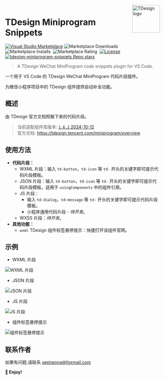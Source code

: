 <img align="right" width="90px" src="https://free2.yunpng.top/2024/10/17/6710e29ecc275.png" alt="TDesign logo" />

# TDesign Miniprogram Snippets

[![Visual Studio Marketplace](https://img.shields.io/visual-studio-marketplace/v/septwong.tdesign-miniprogram-snippets?color=brightgreen&label=Visual%20Studio%20Marketplace)](https://marketplace.visualstudio.com/items?itemName=septwong.tdesign-miniprogram-snippets)
![Marketplace Downloads](https://img.shields.io/visual-studio-marketplace/d/septwong.tdesign-miniprogram-snippets)&nbsp;
![Marketplace Installs](https://img.shields.io/visual-studio-marketplace/i/septwong.tdesign-miniprogram-snippets)&nbsp;
![Marketplace Rating](https://img.shields.io/visual-studio-marketplace/r/septwong.tdesign-miniprogram-snippets)&nbsp;
[![License](https://img.shields.io/badge/license-MIT-green.svg?style=flat)](https://raw.githubusercontent.com/Septemberwh/tdesign-miniprogram-snippets/main/LICENSE)&nbsp;
<a href="https://github.com/Septemberwh/tdesign-miniprogram-snippets">
    <img alt="tdesign-miniprogram-snippets Repo stars" src="https://img.shields.io/github/stars/Septemberwh/tdesign-miniprogram-snippets">
</a>

> A TDesign WeChat MiniProgram code snippets plugin for VS Code.
<!-- providing autocompletion for TDesign components in WeChat MiniProgram projects. -->

一个用于 VS Code 的 TDesign WeChat MiniProgram 代码片段插件。

为微信小程序项目中的 TDesign 组件提供自动补全功能。

<!-- ![TDesign](assets/images/logo.png) -->

## 概述

由 TDesign 官方文档照搬下来的代码片段。  
<!-- 方便自己使用，同时也给需要者提供帮助。 -->

> 当前适配组件库版本: [`1.6.2` 2024-10-12](https://tdesign.tencent.com/miniprogram/changelog#%F0%9F%8C%88-1-6-1-2024-09-14)  
> 官方文档: https://tdesign.tencent.com/miniprogram/overview

## 使用方法

- **代码片段：**
  - WXML 片段：输入 `td-button`，`td-icon` 等 `td-` 开头的关键字即可提示代码片段模板。
  - JSON 片段：输入 `td-button`，`td-icon` 等 `td-` 开头的关键字即可提示代码片段模板，适用于 `usingComponents` 中的组件引用。
  - JS 片段：
    - 输入 `td-dialog`，`td-message` 等 `td-` 开头的关键字即可提示代码片段模板。
    - 小程序通用代码片段 - *待开发*。
  - WXSS 片段：*待开发*。
- **其他功能：**
  - `wxml` TDesign 组件标签悬停提示：快捷打开该组件官网。

## 示例

- WXML 片段

![WXML 片段](https://free2.yunpng.top/2024/10/19/671372604f443.gif)

- JSON 片段

![JSON 片段](https://free2.yunpng.top/2024/10/19/67137260504c7.gif)

- JS 片段

![JS 片段](https://free2.yunpng.top/2024/10/19/671372861cd43.gif)

- 组件标签悬停提示

![组件标签悬停提示](https://free2.yunpng.top/2024/10/19/67136b6d475fa.gif)

## 联系作者

如果有问题,请联系 septwong@foxmail.com

**🎉 Enjoy!**
